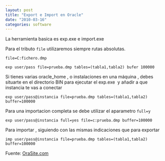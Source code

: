 ```yaml
---
layout: post
title: "Export e Import en Oracle"
date: "2010-03-16"
categories: software
---
```


La herramienta basica es exp.exe e import.exe

Para el tributo `file` utilizaremos siempre rutas absolutas.

`file=C:fichero.dmp`

`exp user/pass file=prueba.dmp tables=(tabla1,tabla2) bufer 100000`

Si tienes varias oracle\_home , o instalaciones en una máquina , debes situarte en el directorio BIN para ejecutar el exp.exe  y añadir a que instancia te vas a conectar

`exp user/pass@instancia file=prueba.dmp tables=(tabla1,tabla2) buffer=100000`

Para una importacion completa se debe utilizar el aparametro `full=y`

`exp user/pass@instancia full=yes file=c:prueba.dmp buffer=100000`

Para importar , siguiendo con las mismas indicaciones que para exportar

`imp user/pass@instancia file=prueba.dmp tables=(tabla1,tabla2) buffer=100000`

Fuente: [OraSite.com](https://www.orasite.com/tutoriales/export-import-oracle-9i.html)
